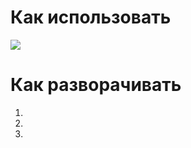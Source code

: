 # Как использовать
![](https://s1.hostingkartinok.com/uploads/images/2022/11/97af2022b1a07a12ebfb2eb1ce0d2c9e.jpg)

# Как разворачивать
1.
2.
3.